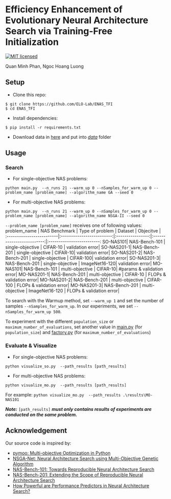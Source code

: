 # Efficiency Enhancement of Evolutionary Neural Architecture Search via Training-Free Initialization
[![MIT licensed](https://img.shields.io/badge/license-MIT-brightgreen.svg)](LICENSE.md)

Quan Minh Phan, Ngoc Hoang Luong
<!-- In NICS 2021. -->
## Setup
- Clone this repo:
```
$ git clone https://github.com/ELO-Lab/ENAS_TFI
$ cd ENAS_TFI
```
- Install dependencies:
```
$ pip install -r requirements.txt
```
- Download data in [here](https://drive.google.com/drive/u/0/folders/1j9EJY8xSqjtfsJ1Tgk333hpLMF50wOpa) and put into [*data*](https://github.com/ELO-Lab/ENAS_TFI/tree/master/data) folder
## Usage
### Search
- For single-objective NAS problems:
```shell
python main.py  --n_runs 21 --warm_up 0 --nSamples_for_warm_up 0 --problem_name [problem_name] --algorithm_name GA --seed 0
```
- For multi-objective NAS problems:
```shell
python main.py  --n_runs 21 --warm_up 0 --nSamples_for_warm_up 0 --problem_name [problem_name] --algorithm_name NSGA-II --seed 0
```
`--problem_name [problem_name]` receives one of following values:
problem_name               |  NAS Benchmark            |  Type of problem |  Dataset                  |  Objecitve |                
:-------------------------|:-------------------------:|:----------------:|:-------------------------:|:-------------------------:
SO-NAS101|  NAS-Bench-101 | single-objective | CIFAR-10 | validation error|
SO-NAS201-1|  NAS-Bench-201 | single-objective | CIFAR-10| validation error|
SO-NAS201-2|  NAS-Bench-201 | single-objective | CIFAR-100| validation error|
SO-NAS201-3|  NAS-Bench-201 | single-objective | ImageNet16-120| validation error|
MO-NAS101|  NAS-Bench-101 | multi-objective | CIFAR-10| #params & validation error|
MO-NAS201-1|  NAS-Bench-201 | multi-objective | CIFAR-10 | FLOPs & validation error|
MO-NAS201-2|  NAS-Bench-201 | multi-objective | CIFAR-100 | FLOPs & validation error|
MO-NAS201-3|  NAS-Bench-201 | multi-objective | ImageNet16-120 | FLOPs & validation error|

To search with the Warmup method, set `--warm_up 1` and set the number of samples `--nSamples_for_warm_up`. In our experiments, we set `--nSamples_for_warm_up 500`.

To experiment with the different `population_size` or `maximum_number_of_evaluations`, set another value in [main.py](https://github.com/ELO-Lab/ENAS_TFI/blob/master/main.py) (for `population_size`) and [factory.py](https://github.com/ELO-Lab/ENAS_TFI/blob/master/factory.py) (for `maximum_number_of_evaluations`)
### Evaluate & Visualize
- For single-objective NAS problems:
```shell
python visualize_so.py  --path_results [path_results]
```
- For multi-objective NAS problems:
```shell
python visualize_mo.py  --path_results [path_results]
```
For example: ```python visualize_mo.py  --path_results .\results\MO-NAS101```

***Note:*** `[path_results]` ***must only contains results of experiments are conducted on the same problem.***
<!-- ## Results (in paper)
- Single-objective NAS problems:
![](https://github.com/ELO-Lab/ENAS_TFI/blob/master/figs/SONAS(1).png)

- Multi-objective NAS problems:
![](https://github.com/ELO-Lab/ENAS_TFI/blob/master/figs/MONAS(1).png) -->

## Acknowledgement
Our source code is inspired by:
- [pymoo: Multi-objective Optimization in Python](https://github.com/anyoptimization/pymoo)
- [NSGA-Net: Neural Architecture Search using Multi-Objective Genetic Algorithm](https://github.com/ianwhale/nsga-net)
- [NAS-Bench-101: Towards Reproducible Neural Architecture Search](https://github.com/google-research/nasbench)
- [NAS-Bench-201: Extending the Scope of Reproducible Neural Architecture Search](https://github.com/D-X-Y/NAS-Bench-201)
- [How Powerful are Performance Predictors in Neural Architecture Search?](https://github.com/automl/NASLib)
